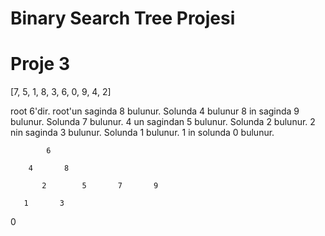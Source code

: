 # Binary Search Tree Projesi
# Proje 3

[7, 5, 1, 8, 3, 6, 0, 9, 4, 2]  

root 6'dir. root'un saginda 8 bulunur. Solunda 4 bulunur
8 in saginda 9 bulunur. Solunda 7 bulunur. 4 un sagindan 5 bulunur. Solunda 2 bulunur.
2 nin saginda 3 bulunur. Solunda 1 bulunur.
1 in solunda 0 bulunur.

			6

		4		8

           2        5	    7	    9

       1       3

  0